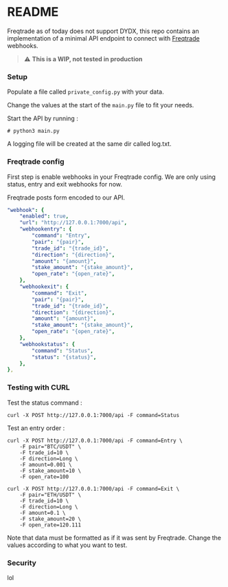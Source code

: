# README #

Freqtrade as of today does not support DYDX, this repo contains an implementation of a minimal API endpoint to connect with [Freqtrade](https://freqtrade.io) webhooks.

> :warning: **This is a WIP, not tested in production**
> 
### Setup ###

Populate a file called `private_config.py` with your data.

Change the values at the start of the `main.py` file to fit your needs.

Start the API by running :

```console
# python3 main.py 
``` 

A logging file will be created at the same dir called log.txt.

### Freqtrade config ###

First step is enable webhooks in your Freqtrade config.
We are only using status, entry and exit webhooks for now.

Freqtrade posts form encoded to our API.

```yaml
"webhook": {
    "enabled": true,
    "url": "http://127.0.0.1:7000/api",
    "webhookentry": {
        "command": "Entry",
        "pair": "{pair}",
        "trade_id": "{trade_id}",
        "direction": "{direction}",
        "amount": "{amount}",
        "stake_amount": "{stake_amount}",
        "open_rate": "{open_rate}",
    },
    "webhookexit": {
        "command": "Exit",
        "pair": "{pair}",
        "trade_id": "{trade_id}",
        "direction": "{direction}",
        "amount": "{amount}",
        "stake_amount": "{stake_amount}",
        "open_rate": "{open_rate}",
    },
    "webhookstatus": {
        "command": "Status",
        "status": "{status}",
    },
},

```

### Testing with CURL ###

Test the status command :
```console
curl -X POST http://127.0.0.1:7000/api -F command=Status
```

Test an entry order :
```console
curl -X POST http://127.0.0.1:7000/api -F command=Entry \
    -F pair="BTC/USDT" \
    -F trade_id=10 \
    -F direction=Long \
    -F amount=0.001 \
    -F stake_amount=10 \
    -F open_rate=100 
```
```console
curl -X POST http://127.0.0.1:7000/api -F command=Exit \
    -F pair="ETH/USDT" \
    -F trade_id=10 \
    -F direction=Long \
    -F amount=0.1 \
    -F stake_amount=20 \
    -F open_rate=120.111 
```


Note that data must be formatted as if it was sent by Freqtrade.
Change the values according to what you want to test.

### Security ###

lol

